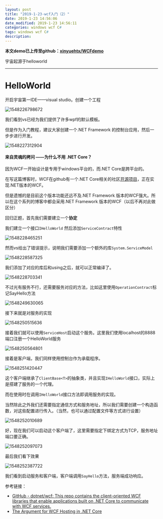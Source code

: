```yaml
---
layout: post
title: "2019-1-23-wcf入门（2）"
date: 2019-1-23 14:56:06
date_modified: 2019-1-23 14:56:11
categories: windows wcf C#
tags: windows wcf C#
description: 
---
```


**本文demo已上传至github：[xinyuehtx/WCFdemo](https://github.com/xinyuehtx/WCFdemo)**

宇宙起源于helloworld

-----

# HelloWorld

开启宇宙第一IDE——visual studio。创建一个工程

![1548226798672](../media/1548226798672.png)

我们看到vs已经为我们提供了许多wpf的默认模板。

但是作为入门教程，建议大家创建一个.NET Framework 的控制台应用，然后一步步进行开发。

![1548227312904](../media/1548227312904.png)

#### **来自灵魂的拷问** ——为什么不用 .NET Core？

因为WCF一开始设计是专用于windows平台的，而.NET Core是跨平台的。

在写这篇博客时，WCF在github有一个.NET Core相关的社区[开源项目](https://github.com/dotnet/wcf)，正在实现.NET版本的WCF。

但是遗憾的是目前这个版本功能还远不及.NET Framework 版本的WCF强大。所以在这个系列的博客中都会采用.NET Framework 版本的WCF（以后不再对此做区分）



回归正题，首先我们需要建立一个**协定**

我们建立一个接口`IHelloWorld` 然后添加`ServiceContract`特性

![1548228465251](../media/1548228465251.png)

然而vs给出了错误提示，说明我们需要添加一个额外的库`System.ServiceModel`

![1548228587325](../media/1548228587325.png)

我们添加了对应的库后和using之后，就可以正常编译了。

![1548228703341](../media/1548228703341.png)

不过光有服务不行，还需要服务对应的方法，比如这里使用`OperationContract`标记SayHello方法

![1548249630065](../media/1548249630065.png)

接下来就是对服务的实现

![1548250515636](../media/1548250515636.png)

接着我们就可以使用`ServiceHost`启动这个服务。这里我们使用localhost的8888端口注册一个HelloWorld服务

![1548250564801](../media/1548250564801.png)

接着是客户端，我们同样使用控制台作为承载程序。

![1548251420447](../media/1548251420447.png)

这个客户端继承了`ClientBase<T>`的抽象类，并且实现`IHelloWorld`接口，实际上是搭建了服务的一个代理。

而在使用时在调用`IHelloWorld`接口方法即调用服务的实现。

当然除此之外我们还需要指定通信方式和服务地址，所以我们需要创建一个构造函数，对这些配置进行传入。（当然，也可以通过配置文件等方式进行设置）

![1548252010689](../media/1548252010689.png)

好，现在我们可以启动这个客户端了，这里需要指定下绑定方式为TCP，服务地址端口要正确。

![1548252097073](../media/1548252097073.png)

最后我们看下效果

![1548252387722](../media/1548252387722.png)

我们看到启动服务和客户端，客户端调用`SayHello`方法，服务端成功响应。

参考链接：

- [GitHub - dotnet/wcf: This repo contains the client-oriented WCF libraries that enable applications built on .NET Core to communicate with WCF services.](https://github.com/dotnet/wcf)
- [The Argument for WCF Hosting in .NET Core](https://www.infoq.com/articles/WCF-Net-Core-Debate)







